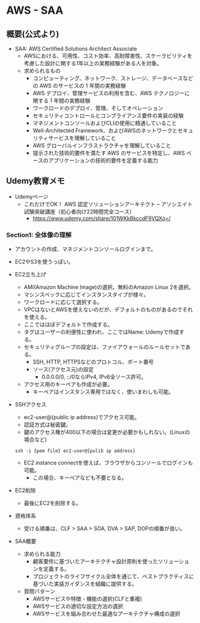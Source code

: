 # AWS - SAA

## 概要(公式より)

- SAA: AWS Certified Solutions Architect Associate
  - AWSにおける、可用性、コスト効率、高耐障害性、スケーラビリティを考慮した設計に関する1年以上の実務経験がある人を対象。
  - 求められるもの
    - コンピューティング、ネットワーク、ストレージ、データベースなどの AWS のサービスの 1 年間の実務経験
    - AWS デプロイ、管理サービスの利用を含む、AWS テクノロジーに関する 1 年間の実務経験
    - ワークロードのデプロイ、管理、そしてオペレーション
    - セキュリティコントロールとコンプライアンス要件の実装の経験
    - マネジメントコンソールおよびCLIの使用に精通していること
    - Well-Architected Framework、およびAWSのネットワークとセキュリティサービスを理解していること
    - AWS グローバルインフラストラクチャを理解していること
    - 提示された技術的要件を満たす AWS のサービスを特定し、AWS ベースのアプリケーションの技術的要件を定義する能力

## Udemy教育メモ

- Udemyページ
  - これだけでOK！ AWS 認定ソリューションアーキテクト – アソシエイト試験突破講座（初心者向け22時間完全コース）
    - https://www.udemy.com/share/101WKkBkccdF9VQXo=/

### Section1: 全体像の理解

- アカウントの作成、マネジメントコンソールログインまで。
- EC2やS3を使うっぽい。
- EC2立ち上げ
  - AMI(Amazon Machine Image)の選択。無料のAmazon Linux 2を選択。
  - マシンスペックに応じてインスタンスタイプが様々。
  - ワークロードに応じて選択する。
  - VPCはないとAWSを使えないのだが、デフォルトのものがあるのでそれを使える。
  - ここではほぼデフォルトで作成する。
  - タグはユーザーの利便性に使われ、ここではName: Udemyで作成する。
  - セキュリティグループの設定は、ファイアウォールのルールセットである。
    - SSH, HTTP, HTTPSなどのプロトコル、ポート番号
    - ソース(アクセス元)の設定
      - 0.0.0.0/0, ::/0ならIPv4, IPv6全ソース許可。
  - アクセス用のキーペアも作成が必要。
    - キーペアはインスタンス専用ではなく、使いまわしも可能。
- SSHアクセス
  - ec2-user@{public ip address}でアクセス可能。
  - 認証方式は秘密鍵。
  - 鍵のアクセス権が400以下の場合は変更が必要かもしれない。(Linuxの場合など)
  ```
  ssh -i {pem file} ec2-user@{pulib ip address}
  ```
  - EC2 instance connectを使えば、ブラウザからコンソールでログインも可能。
    - この場合、キーペアなども不要となる。
- EC2削除
  - 最後にEC2を削除する。

- 資格体系
  - 受ける順番は、CLF > SAA > SOA, DVA > SAP, DOPの順番が良い。

- SAA概要
  - 求められる能力
    - 顧客要件に基づいたアーキテクチャ設計原則を使ったソリューションを定義する。
    - プロジェクトのライフサイクル全体を通じて、ベストプラクティスに基づいた実装ガイダンスを組織に提供する。
  - 質問パターン
    - AWSサービスや特徴・機能の選択(CLFと重複)
    - AWSサービスの適切な設定方法の選択
    - AWSサービスを組み合わせた最適なアーキテクチャ構成の選択